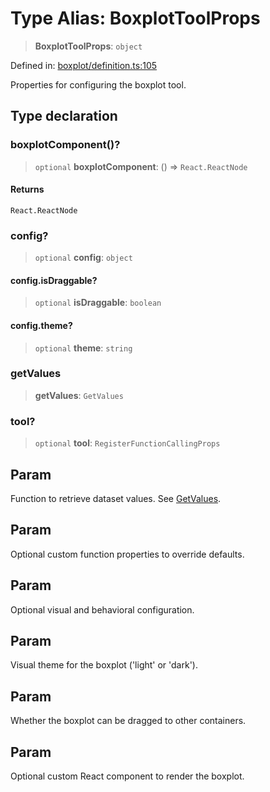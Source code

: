# Type Alias: BoxplotToolProps

> **BoxplotToolProps**: `object`

Defined in: [boxplot/definition.ts:105](https://github.com/GeoDaCenter/openassistant/blob/2a93b5036fdb3a9355cf5403bdecfb2525f1d8b3/packages/echarts/src/boxplot/definition.ts#L105)

Properties for configuring the boxplot tool.

## Type declaration

### boxplotComponent()?

> `optional` **boxplotComponent**: () => `React.ReactNode`

#### Returns

`React.ReactNode`

### config?

> `optional` **config**: `object`

#### config.isDraggable?

> `optional` **isDraggable**: `boolean`

#### config.theme?

> `optional` **theme**: `string`

### getValues

> **getValues**: `GetValues`

### tool?

> `optional` **tool**: `RegisterFunctionCallingProps`

## Param

Function to retrieve dataset values. See [GetValues](GetValues.md).

## Param

Optional custom function properties to override defaults.

## Param

Optional visual and behavioral configuration.

## Param

Visual theme for the boxplot ('light' or 'dark').

## Param

Whether the boxplot can be dragged to other containers.

## Param

Optional custom React component to render the boxplot.
